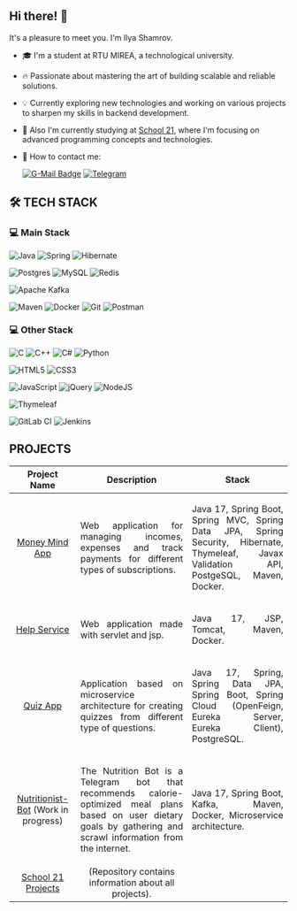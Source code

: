 ## Hi there! 👋

It's a pleasure to meet you. I'm Ilya Shamrov.

- 🎓 I'm a student at RTU MIREA, a technological university.
- 🔥 Passionate about mastering the art of building scalable and reliable solutions.
- 💡 Currently exploring new technologies and working on various projects to sharpen my skills in backend development.
- 🚀 Also I'm currently studying at [School 21](https://21-school.ru/), where I'm focusing on advanced programming concepts and technologies.
- 💬 How to contact me:

	[![G-Mail Badge](https://img.shields.io/badge/Gmail-D14836?style=for-the-badge&logo=gmail&logoColor=white)](mailto:ilya66401@gmail.com)
	[![Telegram](https://img.shields.io/badge/Telegram-2CA5E0?style=for-the-badge&logo=telegram&logoColor=white)](https://t.me/breez98)

## 🛠 TECH STACK

### 💻 Main Stack

![Java](https://img.shields.io/badge/java-%23ED8B00.svg?style=for-the-badge&logo=openjdk&logoColor=white)
![Spring](https://img.shields.io/badge/spring-%236DB33F.svg?style=for-the-badge&logo=spring&logoColor=white)
![Hibernate](https://img.shields.io/badge/Hibernate-59666C?style=for-the-badge&logo=Hibernate&logoColor=white)

![Postgres](https://img.shields.io/badge/postgres-%23316192.svg?style=for-the-badge&logo=postgresql&logoColor=white)
![MySQL](https://img.shields.io/badge/mysql-4479A1.svg?style=for-the-badge&logo=mysql&logoColor=white)
![Redis](https://img.shields.io/badge/redis-%23DD0031.svg?style=for-the-badge&logo=redis&logoColor=white)

![Apache Kafka](https://img.shields.io/badge/Apache%20Kafka-000?style=for-the-badge&logo=apachekafka)

![Maven](https://img.shields.io/badge/Apache%20Maven-C71A36?style=for-the-badge&logo=Apache%20Maven&logoColor=white)
![Docker](https://img.shields.io/badge/docker-%230db7ed.svg?style=for-the-badge&logo=docker&logoColor=white)
![Git](https://img.shields.io/badge/git-%23F05033.svg?style=for-the-badge&logo=git&logoColor=white)
![Postman](https://img.shields.io/badge/Postman-FF6C37?style=for-the-badge&logo=postman&logoColor=white)

### 💻 Other Stack
![C](https://img.shields.io/badge/c-%2300599C.svg?style=for-the-badge&logo=c&logoColor=white)
![C++](https://img.shields.io/badge/c++-%2300599C.svg?style=for-the-badge&logo=c%2B%2B&logoColor=white)
![C#](https://img.shields.io/badge/c%23-%23239120.svg?style=for-the-badge&logo=csharp&logoColor=white)
![Python](https://img.shields.io/badge/python-3670A0?style=for-the-badge&logo=python&logoColor=ffdd54)

![HTML5](https://img.shields.io/badge/html5-%23E34F26.svg?style=for-the-badge&logo=html5&logoColor=white)
![CSS3](https://img.shields.io/badge/css3-%231572B6.svg?style=for-the-badge&logo=css3&logoColor=white)

![JavaScript](https://img.shields.io/badge/javascript-%23323330.svg?style=for-the-badge&logo=javascript&logoColor=%23F7DF1E)
![jQuery](https://img.shields.io/badge/jquery-%230769AD.svg?style=for-the-badge&logo=jquery&logoColor=white)
![NodeJS](https://img.shields.io/badge/node.js-6DA55F?style=for-the-badge&logo=node.js&logoColor=white)

![Thymeleaf](https://img.shields.io/badge/Thymeleaf-%23005C0F.svg?style=for-the-badge&logo=Thymeleaf&logoColor=white)

![GitLab CI](https://img.shields.io/badge/gitlab%20ci-%23181717.svg?style=for-the-badge&logo=gitlab&logoColor=white)
![Jenkins](https://img.shields.io/badge/jenkins-%232C5263.svg?style=for-the-badge&logo=jenkins&logoColor=white)

## PROJECTS

| Project Name   |      Description      |  Stack |
|:----------:|:-------------:|:------:|
| [Money Mind App](https://github.com/Breez97/Money-Mind-App) | <p align="justify">Web application for managing incomes, expenses and track payments for different types of subscriptions.</p> | <p align="justify">Java 17, Spring Boot, Spring MVC, Spring Data JPA, Spring Security, Hibernate, Thymeleaf, Javax Validation API, PostgeSQL, Maven, Docker.</p>|
| [Help Service](https://github.com/Breez97/SmallHelpService) | <p align="justify">Web application made with servlet and jsp.</p> | <p align="justify">Java 17, JSP, Tomcat, Maven, Docker.</p>|
| [Quiz App](https://github.com/Breez97/Quiz-App-Microservices) | <p align="justify">Application based on microservice architecture for creating quizzes from different type of questions.</p> | <p align="justify">Java 17, Spring, Spring Data JPA, Spring Boot, Spring Cloud (OpenFeign, Eureka Server, Eureka Client), PostgreSQL.</p>|
| [Nutritionist-Bot](https://github.com/Breez97/Nutritionist-Bot) (Work in progress) | <p align="justify">The Nutrition  Bot is a Telegram bot that recommends calorie-optimized meal plans based on user dietary goals by gathering and scrawl information from the internet.</p> | <p align="justify">Java 17, Spring Boot, Kafka, Maven, Docker, Microservice architecture.</p>|
| [School 21 Projects](https://github.com/Breez97/S21_CoreProgram) | (Repository contains information about all projects).
